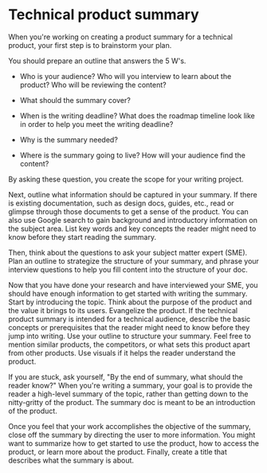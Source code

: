 # Technical product summary


When you're working on creating a product summary for a technical product, your first step is to brainstorm your plan.

You should prepare an outline that answers the 5 W's.

* Who is your audience? Who will you interview to learn about the product? Who will be reviewing the content?

* What should the summary cover?

* When is the writing deadline? What does the roadmap timeline look like in order to help you meet the writing deadline?

* Why is the summary needed?

* Where is the summary going to live? How will your audience find the content?

By asking these question, you create the scope for your writing project.

Next, outline what information should be captured in your summary. If there is existing documentation, such as design docs, guides, etc., read or glimpse through those documents to get a sense of the product. You can also use Google search to gain background and introductory information on the subject area. List key words and key concepts the reader might need to know before they start reading the summary.

Then, think about the questions to ask your subject matter expert (SME). Plan an outline to strategize the structure of your summary, and phrase your interview questions to help you fill content into the structure of your doc.

Now that you have done your research and have interviewed your SME, you should have enough information to get started with writing the summary. Start by introducing the topic. Think about the purpose of the product and the value it brings to its users. Evangelize the product. If the technical product summary is intended for a technical audience, describe the basic concepts or prerequisites that the reader might need to know before they jump into writing. Use your outline to structure your summary. Feel free to mention similar products, the competitors, or what sets this product apart from other products. Use visuals if it helps the reader understand the product.

If you are stuck, ask yourself, "By the end of summary, what should the reader know?" When you're writing a summary, your goal is to provide the reader a high-level summary of the topic, rather than getting down to the nitty-gritty of the product. The summary doc is meant to be an introduction of the product.

Once you feel that your work accomplishes the objective of the summary, close off the summary by directing the user to more information. You might want to summarize how to get started to use the product, how to access the product, or learn more about the product. Finally, create a title that describes what the summary is about.
